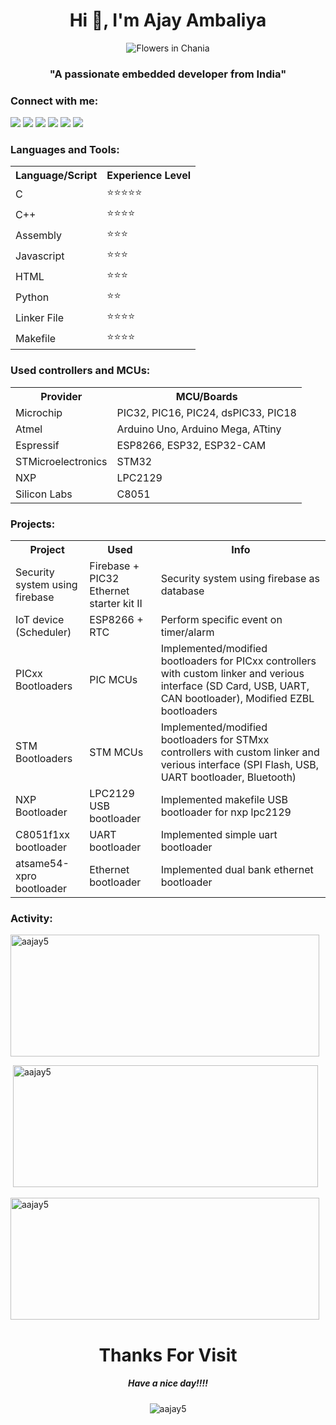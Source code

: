 
<div align="left">

<h1 align="center">Hi 👋, I'm Ajay Ambaliya </h1>
<p align ="center"><img src="https://i.imgur.com/qpvO2Vq.gif" alt="Flowers in Chania"></p>

<h3 align="center" >"A passionate embedded developer from India"</h3>

<h3 >Connect with me:</h3>
<p>
<a href="https://twitter.com/ajyambaliya" target="blank"><img src="https://shields.io/badge//-ajyambaliya-blue?logo=twitter&style=flat"></a>
<a href="https://linkedin.com/in/ambaliya-ajay-0b38547b" target="blank"><img src = https://shields.io/badge//-ambaliya&#8212;ajay&#8212;0b38547b-blue?logo=linkedin&style=flat></a>
<a href="https://fb.com/ambaliya.ajay.003" target="blank"><img src = https://shields.io/badge//-ambaliya.ajay.003-blue?logo=facebook&style=flat></a>
<a href="https://instagram.com/ambaliyaajay005" target="blank"><img src = https://shields.io/badge//-ambaliyaajay005-red?logo=instagram&style=flat></a>
<a href="mailto:ambaliyaajay5@gmail.com" target="blank"><img src = https://shields.io/badge//-ambaliyaajay5@gmail.com-red?logo=gmail&style=flat></a>
<a href="https://www.youtube.com/channel/UCm3MTUDEpwMWt1qwnzuvJrw" target="blank"><img src = https://shields.io/badge//-Entertainment&nbsp;Freak-red?logo=youtube&style=flat></a>
</p>


<h3> Languages and Tools:</h3>
<table style="width:500px;">
    <tr>
    <th> Language/Script </th>
    <th> Experience Level</th>
  </tr>
  <tr>
    <td> C </td>
    <td>&#11088;&#11088;&#11088;&#11088;&#11088;</td>
  </tr>
  <tr>
    <td> C++ </td>
    <td>&#11088;&#11088;&#11088;&#11088;</td>
  </tr>
  <tr>
    <td> Assembly </td>
    <td>&#11088;&#11088;&#11088;</td>
  </tr>
  <tr>
    <td> Javascript </td>
    <td>&#11088;&#11088;&#11088;</td>
  </tr>
  <tr>
    <td> HTML </td>
    <td>&#11088;&#11088;&#11088;</td>
  </tr>
  <tr>
    <td> Python </td>
    <td>&#11088;&#11088;</td>
  </tr>
  <tr>
    <td> Linker File </td>
    <td>&#11088;&#11088;&#11088;&#11088;</td>
  </tr>
  <tr>
    <td> Makefile </td>
    <td>&#11088;&#11088;&#11088;&#11088;</td>
  </tr>
</table>

<h3> Used controllers and MCUs:</h3>
<table style="width:fit-content;">
 <tr>
    <th> Provider </th>
    <th> MCU/Boards </th>
  </tr>
  <tr>
    <td> Microchip </td>
    <td> PIC32, PIC16,  PIC24, dsPIC33, PIC18 </td>
  </tr>
  <tr>
    <td> Atmel </td>
    <td>Arduino Uno, Arduino Mega, ATtiny</td>
  </tr>
  <tr>
    <td> Espressif </td>
    <td>   ESP8266, ESP32, ESP32-CAM </td>
  </tr>
  <tr>
    <td> STMicroelectronics </td>
    <td> STM32 </td>
  </tr>
  <tr>
    <td> NXP </td>
    <td> LPC2129 </td>
  </tr>
  <tr>
    <td> Silicon Labs </td>
    <td> C8051 </td>
  </tr>
</table>

<h3>Projects:</h3>
<table style="width:fit-content;">
 <tr>
    <th> Project </th>
    <th> Used </th>
    <th> Info </th>
  </tr>
  <tr>
    <td> Security system using firebase </td>
    <td> Firebase  + PIC32 Ethernet starter kit II </td>
    <td> Security system using firebase as database </td>
  </tr>
  <tr>
    <td> IoT device (Scheduler) </td>
    <td> ESP8266 + RTC </td>
    <td> Perform specific event on timer/alarm </td>
  </tr>
  <tr>
    <td> PICxx Bootloaders </td>
    <td> PIC MCUs </td>
    <td> Implemented/modified bootloaders for PICxx controllers with custom linker and verious interface (SD Card, USB, UART, CAN bootloader), Modified EZBL bootloaders </td>
  </tr>
  <tr>
    <td> STM Bootloaders </td>
    <td> STM MCUs </td>
    <td> Implemented/modified bootloaders for STMxx controllers with custom linker and verious interface (SPI Flash, USB, UART bootloader, Bluetooth) </td>
  </tr>
  <tr>
    <td> NXP Bootloader </td>
    <td> LPC2129 USB bootloader </td>
    <td> Implemented makefile USB bootloader for nxp lpc2129 </td>
  </tr>
  <tr>
    <td> C8051f1xx bootloader </td>
    <td> UART bootloader </td>
    <td> Implemented simple uart bootloader </td>
  </tr>
  <tr>
    <td> atsame54-xpro bootloader </td>
    <td> Ethernet bootloader </td>
    <td> Implemented dual bank ethernet bootloader </td>
  </tr>
</table>

<h3>Activity: </h3>
<p ><img  src="https://github-readme-stats.vercel.app/api/top-langs?username=aajay5&show_icons=true&theme=dark&locale=en&layout=compact" width="494" height="195"  alt="aajay5" /></p>

<p >&nbsp;<img  src="https://github-readme-stats.vercel.app/api?username=aajay5&show_icons=true&theme=synthwave&text_color=ffffff&locale=en" width="488" height="195"  alt="aajay5" /></p>

<p ><img  src="https://github-readme-streak-stats.herokuapp.com/?user=aajay5&theme=dark" width="494" height="195"  alt="aajay5" /></p>

<div align = "center">
<h1>Thanks For Visit</h1>
<h5>Have a nice day!!!!</h5>
<img src="https://komarev.com/ghpvc/?username=aajay5&label=Profile%20views&color=050505&style=flat" alt="aajay5" /><div>

</div>
